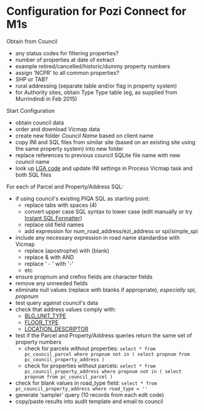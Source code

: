 # Configuration for Pozi Connect for M1s

Obtain from Council

* any status codes for filtering properties?
* number of properties at date of extract
* example retired/cancelled/historic/dummy property numbers
* assign 'NCPR' to all common properties?
* SHP or TAB?
* rural addressing (separate table and/or flag in property system)
* for Authority sites, obtain Type Type table (eg, as supplied from Murrindindi in Feb 2015)

Start Configuration

* obtain council data
* order and download Vicmap data
* create new folder _Council Name_ based on client name
* copy INI and SQL files from similar site (based on an existing site using the same property system) into new folder
* replace references to previous council SQLite file name with new council name
* look up [LGA code](https://github.com/groundtruth/PoziConnectConfig/blob/master/~Shared/Reference/VMADMIN_LGA.csv) and update INI settings in Process Vicmap task and both SQL files

For each of Parcel and Property/Address SQL:

* if using council's existing PIQA SQL as starting point:
  * replace tabs with spaces (4)
  * convert upper case SQL syntax to lower case (edit manually or try [Instant SQL Formatter](http://www.dpriver.com/pp/sqlformat.htm))
  * replace old field names
  * add expression for num_road_address/ezi_address or spi/simple_spi
* include any necessary expression in road name standardise with Vicmap
  * replace (apostrophe) with (blank)
  * replace & with AND
  * replace ' - ' with '-'
  * etc
* ensure propnum and crefno fields are character fields
* remove any unneeded fields
* eliminate null values (replace with blanks if appropriate), *especially spi, propnum*
* test query against council's data
* check that address values comply with:
  * [BLG_UNIT_TYPE](https://github.com/groundtruth/PoziConnectConfig/blob/master/~Shared/Reference/VMADD_BLG_UNIT_TYPE.csv)
  * [FLOOR_TYPE](https://github.com/groundtruth/PoziConnectConfig/blob/master/~Shared/Reference/VMADD_FLOOR_TYPE.csv)
  * [LOCATION_DESCRIPTOR](https://github.com/groundtruth/PoziConnectConfig/blob/master/~Shared/Reference/VMADD_LOCATION_DESCRIPTOR.csv)
* test if the Parcel and Property/Address queries return the same set of property numbers
  * check for parcels without properties: `select * from pc_council_parcel where propnum not in ( select propnum from pc_council_property_address )`
  * check for properties without parcels: `select * from pc_council_property_address where propnum not in ( select propnum from pc_council_parcel )`
* check for blank values in road_type field: `select * from pc_council_property_address where road_type = ''`
* generate 'sampler' query (10 records from each edit code)
* copy/paste results into audit template and email to council